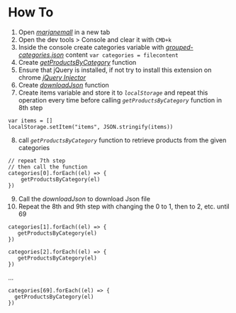 # How To


 1. Open *[marjanemall](https://www.marjanemall.ma/all-products?m_shipping_location=LOCAL&product_list_limit=80)* in a new tab
 2. Open the dev tools > Console and clear it with `CMD+k`
 3. Inside the console create categories variable with *[grouped-categories.json](https://github.com/essaghirm/Web-scraping/blob/3f10c246f4b6ba0f4cb8ca3cdcc7ac49988a2b74/grouped-categories.json)* content
`var categories = filecontent`
 4. Create *[getProductsByCategory](https://github.com/essaghirm/Web-scraping/blob/3f10c246f4b6ba0f4cb8ca3cdcc7ac49988a2b74/getProductsByCategory.js)* function
 5. Ensure that jQuery is installed, if not try to install this extension on chrome *[jQuery Injector](https://chromewebstore.google.com/detail/jquery-injector/ekkjohcjbjcjjifokpingdbdlfekjcgi)*
 6. Create *[downloadJson](https://github.com/essaghirm/Web-scraping/blob/d4789c920e01e5b59043334d4c140064002df2b4/downloadJson.js)* function
 7. Create items variable and store it to *`localStorage`*  and repeat this operation every time before calling *`getProductsByCategory`* function in 8th step
```
var items = []
localStorage.setItem("items", JSON.stringify(items))
```
 8. call *`getProductsByCategory`* function to retrieve products from the given categories 
```
// repeat 7th step
// then call the function
categories[0].forEach((el) => {
    getProductsByCategory(el)
})
```
 9. Call the *downloadJson* to download Json file
 10. Repeat the 8th and 9th step with changing the 0 to 1, then to 2, etc. until 69 
 ```
categories[1].forEach((el) => {
    getProductsByCategory(el)
})
 ```
 ```
categories[2].forEach((el) => {
    getProductsByCategory(el)
})
 ```
 ...
  ```
categories[69].forEach((el) => {
    getProductsByCategory(el)
})
 ```
